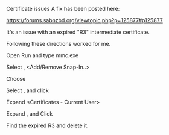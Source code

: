 Certificate issues
A fix has been posted here:

https://forums.sabnzbd.org/viewtopic.php?p=125877#p125877

It's an issue with an expired "R3" intermediate certificate.

Following these directions worked for me.

Open Run and type mmc.exe

Select <File>, <Add/Remove Snap-In..>

Choose <Certificates>

Select <My User Account>, and click<OK>

Expand <Certificates - Current User>

Expand <Intermediate Certificate Authorities>, and Click <Certificates>

Find the expired R3 and delete it.